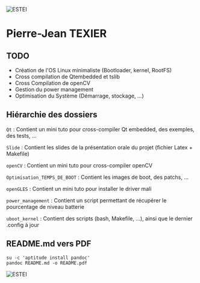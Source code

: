 ![ESTEI](https://raw.github.com/estei-master/segment_SOL/master/PJ/Slide/common/estei.png)

Pierre-Jean TEXIER
============


TODO
----

- Création de l'OS Linux minimaliste (Bootloader, kernel, RootFS)
- Cross compilation de Qtembedded et tslib
- Cross Compilation de openCV
- Gestion du power management
- Optimisation du Système (Démarrage, stockage, ...)

Hiérarchie des dossiers
----------------------
`Qt` 
:   Contient un mini tuto pour cross-compiler Qt embedded, des exemples, des tests, ...

`Slide` 
:   Contient les slides de la présentation orale du projet (fichier Latex + Makefile)

`openCV`
:   Contient un mini tuto pour cross-compiler openCV

`Optimisation_TEMPS_DE_BOOT` 
:   Contient les images de boot, des patchs, ...

`openGLES` 
:   Contient un mini tuto pour installer le driver mali	

`power_management` 
:   Contient un script permettant de récupérer le pourcentage de niveau batterie

`uboot_kernel` 
:   Contient des scripts (bash, Makefile, ...), ainsi que le dernier .config à jour

README.md vers PDF
------------------
	su -c 'aptitude install pandoc' 
	pandoc README.md -o README.pdf


![ESTEI](https://raw.github.com/estei-master/segment_SOL/master/PJ/Slide/common/cc.png)

